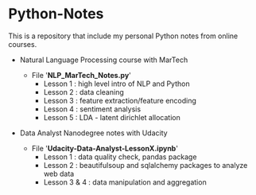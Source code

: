 # Python-Notes 

This is a repository that include my personal Python notes from online courses.

* Natural Language Processing course with MarTech
  - File '**NLP_MarTech_Notes.py**'
    - Lesson 1 : high level intro of NLP and Python
    - Lesson 2 : data cleaning
    - Lesson 3 : feature extraction/feature encoding
    - Lesson 4 : sentiment analysis
    - Lesson 5 : LDA - latent dirichlet allocation

* Data Analyst Nanodegree notes with Udacity
  - File '**Udacity-Data-Analyst-LessonX.ipynb**'
    - Lesson 1 : data quality check, pandas package
    - Lesson 2 : beautifulsoup and sqlalchemy packages to analyze web data
    - Lesson 3 & 4 : data manipulation and aggregation



